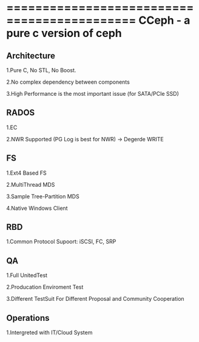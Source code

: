 ============================================
CCeph - a pure c version of ceph
============================================

Architecture
------------

1.Pure C, No STL, No Boost. 

2.No complex dependency between components

3.High Performance is the most important issue (for SATA/PCIe SSD)


RADOS
-----------

1.EC

2.NWR Supported (PG Log is best for NWR) -> Degerde WRITE



FS
-----------

1.Ext4 Based FS

2.MultiThread MDS

3.Sample Tree-Partition MDS

4.Native Windows Client


RBD
-----------

1.Common Protocol Supoort: iSCSI, FC, SRP


QA
----------

1.Full UnitedTest

2.Producation Enviroment Test

3.Different TestSuit For Different Proposal and Community Cooperation


Operations
----------

1.Intergreted with IT/Cloud System
